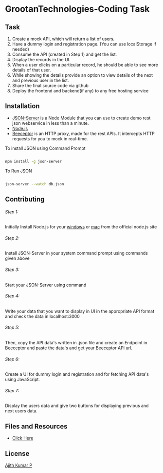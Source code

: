 # GrootanTechnologies-Coding Task

## Task
1. Create a mock API, which will return a list of users.
2. Have a dummy login and registration page. (You can use localStorage if needed)
3. Consume the API (created in Step 1) and get the list.
4. Display the records in the UI.
5. When a user clicks on a particular record, he should be able to see more details of that
   user.
6. While showing the details provide an option to view details of the next and previous user
in the list.
7. Share the final source code via github
8. Deploy the frontend and backend(if any) to any free hosting service


## Installation

- [JSON-Server](https://github.com/typicode/json-server) is a Node Module that you can use to create demo rest json webservice in less than a minute.
- [Node.js](https://nodejs.org/)
- [Beeceptor](https://beeceptor.com/) is an HTTP proxy, made for the rest APIs. It intercepts HTTP requests for you to mock in real-time.


To install JSON using Command Prompt
```bash

npm install -g json-server 

``` 
To Run JSON 
```bash

json-server --watch db.json

```  

## Contributing

###### Step 1:
Initially Install Node.js for your [windows](https://nodejs.org/dist/v14.17.0/node-v14.17.0-x64.msi) or [mac](https://nodejs.org/dist/v14.17.0/node-v14.17.0.pkg) from the official node.js site 

###### Step 2:
Install JSON-Server in your system command prompt using commands given above

###### Step 3:
Start your JSON-Server using command

###### Step 4:
Write your data that you want to display in UI in the appropriate API format and check the data in localhost:3000

###### Step 5:
Then, copy the API data's written in .json file and create an Endpoint in Beeceptor and paste the data's and get your Beeceptor API url.

###### Step 6:
Create a UI for dummy login and registration and for fetching API data's using JavaScript.

###### Step 7:
Display the users data and give two buttons for displaying previous and next users data.

## Files and Resources
- [Click Here](https://github.com/Ajithkumar7925/GrootanTechnologiesTask)

## License
[Ajith Kumar P](https://github.com/Ajithkumar7925)
